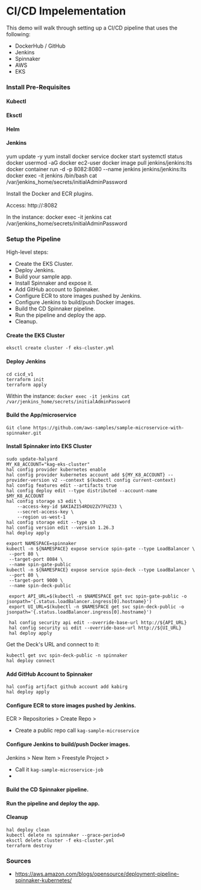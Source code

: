 # CI/CD Impelementation
This demo will walk through setting up a CI/CD pipeline that uses the following:
- DockerHub / GitHub
- Jenkins
- Spinnaker
- AWS
- EKS


### Install Pre-Requisites

#### Kubectl

#### Eksctl

#### Helm

#### Jenkins
yum update -y
yum install docker
service docker start
systemctl status docker
usermod -aG docker ec2-user
docker image pull jenkins/jenkins:lts
docker container run -d -p 8082:8080 --name jenkins jenkins/jenkins:lts
docker exec -it jenkins /bin/bash
cat /var/jenkins_home/secrets/initialAdminPassword

Install the Docker and ECR plugins.

Access:
http://<IP>:8082

In the instance:
docker exec -it jenkins cat /var/jenkins_home/secrets/initialAdminPassword


### Setup the Pipeline

High-level steps:
- Create the EKS Cluster.
- Deploy Jenkins.
- Build your sample app.
- Install Spinnaker and expose it.
- Add GitHub account to Spinnaker.
- Configure ECR to store images pushed by Jenkins.
- Configure Jenkins to build/push Docker images.
- Build the CD Spinnaker pipeline.
- Run the pipeline and deploy the app.
- Cleanup.


#### Create the EKS Cluster
`eksctl create cluster -f eks-cluster.yml`


#### Deploy Jenkins
```
cd cicd_v1
terraform init
terraform apply
```

Within the instance:
`docker exec -it jenkins cat /var/jenkins_home/secrets/initialAdminPassword`


#### Build the App/microservice
`Git clone https://github.com/aws-samples/sample-microservice-with-spinnaker.git`


#### Install Spinnaker into EKS Cluster
```
sudo update-halyard
MY_K8_ACCOUNT="kag-eks-cluster"
hal config provider kubernetes enable
hal config provider kubernetes account add ${MY_K8_ACCOUNT} --provider-version v2 --context $(kubectl config current-context)
hal config features edit --artifacts true
hal config deploy edit --type distributed --account-name $MY_K8_ACCOUNT
hal config storage s3 edit \
    --access-key-id $AKIAZI54RDU2ZV7FUZ33 \
    --secret-access-key \
    --region us-west-1
hal config storage edit --type s3
hal config version edit --version 1.26.3
hal deploy apply

export NAMESPACE=spinnaker
kubectl -n ${NAMESPACE} expose service spin-gate --type LoadBalancer \
 --port 80 \
 --target-port 8084 \
 --name spin-gate-public
kubectl -n ${NAMESPACE} expose service spin-deck --type LoadBalancer \
 --port 80 \
 --target-port 9000 \
 --name spin-deck-public

 export API_URL=$(kubectl -n $NAMESPACE get svc spin-gate-public -o jsonpath='{.status.loadBalancer.ingress[0].hostname}')
 export UI_URL=$(kubectl -n $NAMESPACE get svc spin-deck-public -o jsonpath='{.status.loadBalancer.ingress[0].hostname}')

 hal config security api edit --override-base-url http://${API_URL}
 hal config security ui edit --override-base-url http://${UI_URL}
 hal deploy apply
```

Get the Deck's URL and connect to it:
```
kubectl get svc spin-deck-public -n spinnaker
hal deploy connect
```


#### Add GitHub Account to Spinnaker
```
hal config artifact github account add kabirg
hal deploy apply
```


#### Configure ECR to store images pushed by Jenkins.
ECR > Repositories > Create Repo >
-  Create a public repo call `kag-sample-microservice`


#### Configure Jenkins to build/push Docker images.
Jenkins > New Item > Freestyle Project >
- Call it `kag-sample-microservice-job`
- 




#### Build the CD Spinnaker pipeline.
#### Run the pipeline and deploy the app.


#### Cleanup
```
hal deploy clean
kubectl delete ns spinnaker --grace-period=0
eksctl delete cluster -f eks-cluster.yml
terraform destroy
```

### Sources

- https://aws.amazon.com/blogs/opensource/deployment-pipeline-spinnaker-kubernetes/
